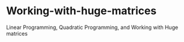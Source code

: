 # Working-with-huge-matrices
Linear Programming, Quadratic Programming, and Working with Huge matrices

